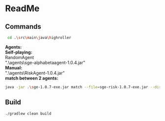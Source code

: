 # ReadMe
## Commands
```bash
 cd .\src\main\java\highroller
```
**Agents:** \
**Self-playing:** \
RandomAgent \
".\agents\sge-alphabetaagent-1.0.4.jar" \
**Manual:** \
".\agents\RiskAgent-1.0.4.jar" \
**match between 2 agents:**
```bash
java -jar .\sge-1.0.7-exe.jar match --file=sge-risk-1.0.7-exe.jar --directory=agents --agent RandomAgent RandomAgent

```
## Build
```bash
./gradlew clean build
```


